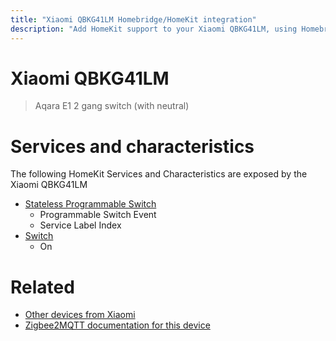 ```yaml
---
title: "Xiaomi QBKG41LM Homebridge/HomeKit integration"
description: "Add HomeKit support to your Xiaomi QBKG41LM, using Homebridge, Zigbee2MQTT and homebridge-z2m."
---
```

<!---
This file has been GENERATED using src/docgen/docgen.ts
DO NOT EDIT THIS FILE MANUALLY!
-->
# Xiaomi QBKG41LM
> Aqara E1 2 gang switch (with neutral)


# Services and characteristics
The following HomeKit Services and Characteristics are exposed by
the Xiaomi QBKG41LM

* [Stateless Programmable Switch](../../action.md)
  * Programmable Switch Event
  * Service Label Index
* [Switch](../../switch.md)
  * On


# Related
* [Other devices from Xiaomi](../index.md#xiaomi)
* [Zigbee2MQTT documentation for this device](https://www.zigbee2mqtt.io/devices/QBKG41LM.html)